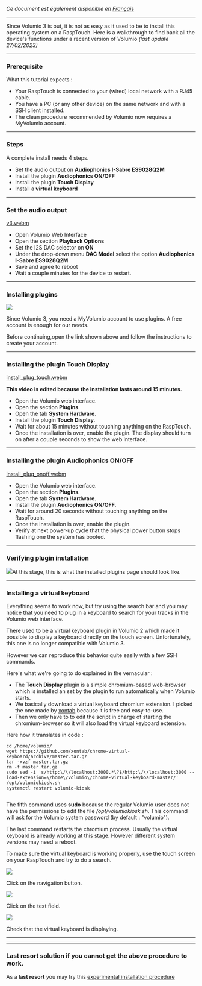 *Ce document est également disponible en [Français](https://github.com/audiophonics/rasptouch_volumio3/blob/main/readme.fr.md)*

---

Since Volumio 3 is out, it is not as easy as it used to be to install this operating system on a RaspTouch. Here is a walkthrough to find back all the device's functions under a recent version of Volumio *(last update 27/02/2023)*

---

### Prerequisite

What this tutorial expects :

- Your RaspTouch is connected to your (wired) local network with a RJ45 cable.
- You have a PC (or any other device) on the same network and with a SSH client installed.
- The clean procedure recommended by Volumio now requires a MyVolumio account.

---

### Steps

A complete install needs 4 steps.

- Set the audio output on **Audiophonics I-Sabre ES9028Q2M**
- Install the plugin **Audiophonics ON/OFF**
- Install the plugin **Touch Display**
- Install a **virtual keyboard**

---

### Set the audio output

[v3.webm](https://user-images.githubusercontent.com/17196909/221600807-02cff53e-8563-437f-bbd8-a374be4bf305.webm)

- Open Volumio Web Interface
- Open the section **Playback Options**
- Set the I2S DAC selector on **ON**
- Under the drop-down menu **DAC Model** select the option **Audiophonics I-Sabre ES9028Q2M**
- Save and agree to reboot
- Wait a couple minutes for the device to restart.
 
---

### Installing plugins

 ![](https://www.audiophonics.fr/img/cms/Images/Blog/rasptouch_volumio_2023/account.jpg)

Since Volumio 3, you need a MyVolumio account to use plugins. A free account is enough for our needs.

Before continuing,open the link shown above and follow the instructions to create your account.

---

### Installing the plugin Touch Display

[install_plug_touch.webm](https://user-images.githubusercontent.com/17196909/221601003-36e21e7e-5f86-4767-984d-b7302654005e.webm)

   **This video is edited because the installation lasts around 15 minutes.**

- Open the Volumio web interface.
- Open the section **Plugins**.
- Open the tab **System Hardware**.
- Install the plugin **Touch Display**.
- Wait for about 15 minutes without touching anything on the RaspTouch.
- Once the installation is over, enable the plugin. The display should turn on after a couple seconds to show the web interface.
 
---

### Installing the plugin Audiophonics ON/OFF

[install_plug_onoff.webm](https://user-images.githubusercontent.com/17196909/221601317-113f8d25-94a0-4f31-adeb-a2accccdcf47.webm)

- Open the Volumio web interface.
- Open the section **Plugins**.
- Open the tab **System Hardware**.
- Install the plugin  **Audiophonics ON/OFF**.
- Wait for around 20 seconds without touching anything on the RaspTouch.
- Once the installation is over, enable the plugin.
- Verify at next power-up cycle that the physical power button stops flashing one the system has booted.
 
---

### Verifying plugin installation

 ![](https://www.audiophonics.fr/img/cms/Images/Blog/rasptouch_volumio_2023/plugins.jpg)At this stage, this is what the installed plugins page should look like.

---

### Installing a virtual keyboard

Everything seems to work now, but try using the search bar and you may notice that you need to plug in a keyboard to search for your tracks in the Volumio web interface.

There used to be a virtual keyboard plugin in Volumio 2 which made it possible to display a keyboard directly on the touch screen. Unfortunately, this one is no longer compatible with Volumio 3.

However we can reproduce this behavior quite easily with a few SSH commands.

Here's what we're going to do explained in the vernacular :

- The **Touch Display** plugin is a simple chromium-based web-browser which is installed an set by the plugin to run automatically when Volumio starts.
- We basically download a virtual keyboard chromium extension. I picked the one made by [xontab](https://github.com/xontab/chrome-virtual-keyboard) because it is free and easy-to-use.
- Then we only have to to edit the script in charge of starting the chromium-browser so it will also load the virtual keyboard extension.
 
Here how it translates in code :

 ```
cd /home/volumio/
wget https://github.com/xontab/chrome-virtual-keyboard/archive/master.tar.gz
tar -xvzf master.tar.gz
rm -f master.tar.gz
sudo sed -i 's/http:\/\/localhost:3000.*\?$/http:\/\/localhost:3000 --load-extension=\/home\/volumio\/chrome-virtual-keyboard-master/'  /opt/volumiokiosk.sh
systemctl restart volumio-kiosk
		
```

The fifth command uses **sudo** because the regular Volumio user does not have the permissions to edit the file */opt/volumiokiosk.sh*. This command will ask for the Volumio system password (by default : "volumio").

The last command restarts the chromium process. Usually the virtual keyboard is already working at this stage. However different system versions may need a reboot.

To make sure the virtual keyboard is working properly, use the touch screen on your RaspTouch and try to do a search.

![](https://www.audiophonics.fr/img/cms/Images/Blog/rasptouch_volumio_2023/keyboard_0.jpg)

Click on the navigation button.

![](https://www.audiophonics.fr/img/cms/Images/Blog/rasptouch_volumio_2023/keyboard_1.jpg)

Click on the text field.

![](https://www.audiophonics.fr/img/cms/Images/Blog/rasptouch_volumio_2023/keyboard_2.jpg)

Check that the virtual keyboard is displaying.

--- 

--- 

### Last resort solution if you cannot get the above procedure to work. 
As a **last resort** you may try this [experimental installation procedure](https://github.com/audiophonics/rasptouch_volumio3/tree/the_hacky_way)

